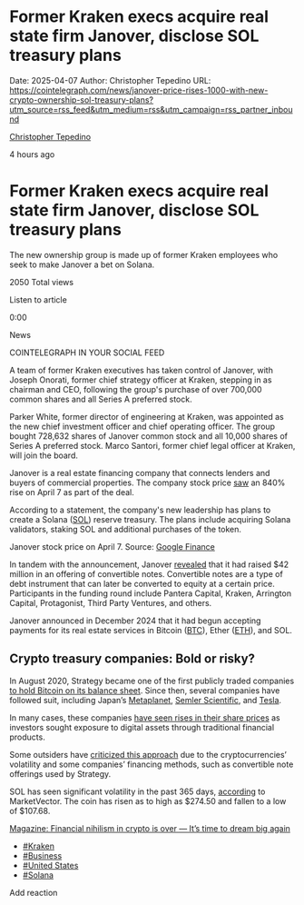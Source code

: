 # Former Kraken execs acquire real state firm Janover, disclose SOL treasury plans

Date: 2025-04-07
Author: Christopher Tepedino
URL: https://cointelegraph.com/news/janover-price-rises-1000-with-new-crypto-ownership-sol-treasury-plans?utm_source=rss_feed&utm_medium=rss&utm_campaign=rss_partner_inbound

[ Christopher Tepedino ](/authors/christopher-tepedino)

4 hours ago 

#  Former Kraken execs acquire real state firm Janover, disclose SOL treasury plans 

The new ownership group is made up of former Kraken employees who seek to make Janover a bet on Solana. 

2050  Total views 

Listen to article 

[](https://s3.cointelegraph.com/audio/184876.2e0c988f-69f3-4ae4-b309-9cd3a9eb38cf.mp3 "Download as mp3")

0:00 

News 

COINTELEGRAPH IN YOUR SOCIAL FEED

A team of former Kraken executives has taken control of Janover, with Joseph Onorati, former chief strategy officer at Kraken, stepping in as chairman and CEO, following the group's purchase of over 700,000 common shares and all Series A preferred stock.

Parker White, former director of engineering at Kraken, was appointed as the new chief investment officer and chief operating officer. The group bought 728,632 shares of Janover common stock and all 10,000 shares of Series A preferred stock. Marco Santori, former chief legal officer at Kraken, will join the board. 

Janover is a real estate financing company that connects lenders and buyers of commercial properties. The company stock price [saw](https://www.google.com/finance/quote/JNVR:NASDAQ "https://www.google.com/finance/quote/JNVR:NASDAQ") an 840% rise on April 7 as part of the deal. 

According to a statement, the company's new leadership has plans to create a Solana ([SOL](/solana-price-index "/solana-price-index")) reserve treasury. The plans include acquiring Solana validators, staking SOL and additional purchases of the token. 

Janover stock price on April 7. Source: [Google Finance](https://www.google.com/finance/quote/JNVR:NASDAQ "https://www.google.com/finance/quote/JNVR:NASDAQ")

In tandem with the announcement, Janover [revealed](https://www.globenewswire.com/news-release/2025/04/07/3056682/0/en/New-Janover-Management-Team-Raises-Approximately-42-Million-to-Enhance-U-S-Public-Market-Digital-Asset-Treasury-Strategy.html "null") that it had raised $42 million in an offering of convertible notes. Convertible notes are a type of debt instrument that can later be converted to equity at a certain price. Participants in the funding round include Pantera Capital, Kraken, Arrington Capital, Protagonist, Third Party Ventures, and others.

Janover announced in December 2024 that it had begun accepting payments for its real estate services in Bitcoin ([BTC](/bitcoin-price "null")), Ether ([ETH](/ethereum-price "null")), and SOL. 

## Crypto treasury companies: Bold or risky?

In August 2020, Strategy became one of the first publicly traded companies [to hold Bitcoin on its balance sheet](https://cointelegraph.com/news/michael-saylor-s-strategy-makes-first-bitcoin-acquisition-under-new-name "null"). Since then, several companies have followed suit, including Japan’s [Metaplanet](https://cointelegraph.com/news/metaplanet-repays-bonds-ceo-comments-bitcoin-down-days "null"), [Semler Scientific](https://cointelegraph.com/news/semler-scientific-37-btc-yield-treasury "null"), and [Tesla](https://cointelegraph.com/news/tesla-still-owns-entire-bitcoin-stash-arkham-data "null").

In many cases, these companies [have seen rises in their share prices](https://cointelegraph.com/news/semler-scientific-adopting-bitcoin-treasury-reserve "null") as investors sought exposure to digital assets through traditional financial products. 

Some outsiders have [criticized this approach](https://cointelegraph.com/news/michael-saylor-strategy-house-of-cards "null") due to the cryptocurrencies’ volatility and some companies’ financing methods, such as convertible note offerings used by Strategy. 

SOL has seen significant volatility in the past 365 days, [according](https://www.marketvector.com/indexes/digital-assets/marketvector-solana-benchmark-rate "null") to MarketVector. The coin has risen as to high as $274.50 and fallen to a low of $107.68. 

[Magazine: Financial nihilism in crypto is over — It’s time to dream big again](https://cointelegraph.com/magazine/financial-nihilism-crypto-over-dream-big-again/ "null")

  
  


  * [#Kraken ](/tags/kraken)
  * [#Business ](/tags/business)
  * [#United States ](/tags/united-states)
  * [#Solana ](/tags/solana)



Add reaction 

